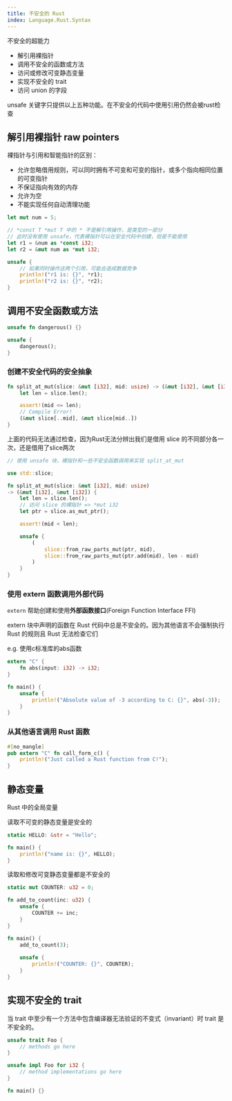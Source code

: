 ```yaml
---
title: 不安全的 Rust
index: Language.Rust.Syntax
---
```




不安全的超能力

- 解引用裸指针
- 调用不安全的函数或方法
- 访问或修改可变静态变量
- 实现不安全的 trait
- 访问 union 的字段

unsafe 关键字只提供以上五种功能。在不安全的代码中使用引用仍然会被rust检查

## 解引用裸指针 raw pointers

裸指针与引用和智能指针的区别：

- 允许忽略借用规则，可以同时拥有不可变和可变的指针，或多个指向相同位置的可变指针
- 不保证指向有效的内存
- 允许为空
- 不能实现任何自动清理功能

``` rust
let mut num = 5;

// *const T *mut T 中的 * 不是解引用操作，是类型的一部分
// 此时没有使用 unsafe，代表裸指针可以在安全代码中创建，但是不能使用
let r1 = &num as *const i32;
let r2 = &mut num as *mut i32;

unsafe {
    // 如果同时操作这两个引用，可能会造成数据竞争
    println!("r1 is: {}", *r1);
    println!("r2 is: {}", *r2);
}
```

## 调用不安全函数或方法

``` rust
unsafe fn dangerous() {}

unsafe {
    dangerous();
}
```

### 创建不安全代码的安全抽象

``` rust
fn split_at_mut(slice: &mut [i32], mid: usize) -> (&mut [i32], &mut [i32]) {
    let len = slice.len();

    assert!(mid <= len);
    // Compile Error!
    (&mut slice[..mid], &mut slice[mid..])
}
```
上面的代码无法通过检查，因为Rust无法分辨出我们是借用 slice 的不同部分各一次，还是借用了slice两次

``` rust
// 使用 unsafe 块，裸指针和一些不安全函数调用来实现 split_at_mut

use std::slice;

fn split_at_mut(slice: &mut [i32], mid: usize)
-> (&mut [i32], &mut [i32]) {
    let len = slice.len();
    // 访问 slice 的裸指针 => *mut i32
    let ptr = slice.as_mut_ptr();

    assert!(mid < len);

    unsafe {
        (
            slice::from_raw_parts_mut(ptr, mid),
            slice::from_raw_parts_mut(ptr.add(mid), len - mid)
        )
    }
}
```

### 使用 extern 函数调用外部代码

`extern` 帮助创建和使用**外部函数接口**(Foreign Function Interface FFI)


extern 块中声明的函数在 Rust 代码中总是不安全的。因为其他语言不会强制执行 Rust 的规则且 Rust 无法检查它们

e.g. 使用c标准库的abs函数

``` rust
extern "C" {
    fn abs(input: i32) -> i32;
}

fn main() {
    unsafe {
        println!("Absolute value of -3 according to C: {}", abs(-3));
    }
}
```

### 从其他语言调用 Rust 函数

``` rust
#[no_mangle]
pub extern "C" fn call_form_c() {
    println!("Just called a Rust function from C!");
}
```

## 静态变量

Rust 中的全局变量 

读取不可变的静态变量是安全的 

``` rust
static HELLO: &str = "Hello";

fn main() {
    println!("name is: {}", HELLO);
}
```

读取和修改可变静态变量都是不安全的

``` rust
static mut COUNTER: u32 = 0;

fn add_to_count(inc: u32) {
    unsafe {
        COUNTER += inc;
    }
}

fn main() {
    add_to_count(3);
    
    unsafe {
        println!("COUNTER: {}", COUNTER);
    }
}
```

## 实现不安全的 trait

当 trait 中至少有一个方法中包含编译器无法验证的不变式（invariant）时 trait 是不安全的。

``` rust
unsafe trait Foo {
    // methods go here
}

unsafe impl Foo for i32 {
    // method implementations go here
}

fn main() {}
```